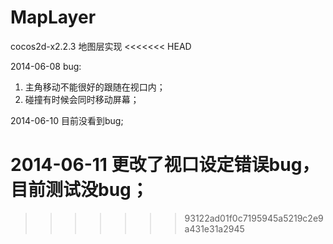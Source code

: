 MapLayer
========

cocos2d-x2.2.3 地图层实现 
<<<<<<< HEAD

2014-06-08
bug: 
1. 主角移动不能很好的跟随在视口内；
2. 碰撞有时候会同时移动屏幕；

2014-06-10
目前没看到bug;

2014-06-11
更改了视口设定错误bug，目前测试没bug；
=======
>>>>>>> 93122ad01f0c7195945a5219c2e9a431e31a2945
